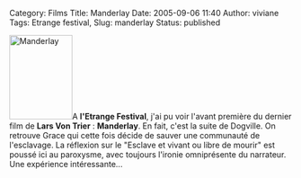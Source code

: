 Category: Films
Title: Manderlay
Date: 2005-09-06 11:40
Author: viviane
Tags: Etrange festival, 
Slug: manderlay
Status: published

<img class="alignleft size-full wp-image-643" title="Manderlay" src="http://www.viviane-voyages.com/wp-content/uploads/2005/09/12.jpg" alt="Manderlay" width="112" height="150" />A <strong>l'Etrange Festival</strong>, j'ai pu voir l'avant première du dernier film de <strong>Lars Von Trier</strong> : <strong>Manderlay</strong>.
En fait, c'est la suite de Dogville. On retrouve Grace qui cette fois décide de sauver une communauté de l'esclavage. La réflexion sur le "Esclave et vivant ou libre de mourir" est poussé ici au paroxysme, avec toujours l'ironie omniprésente du narrateur. Une expérience intéressante...